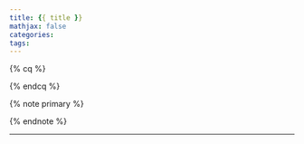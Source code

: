 ```yaml
---
title: {{ title }}
mathjax: false
categories: 
tags:
---
```


{% cq %}

{% endcq %}

<!--more-->

{% note primary %}

{% endnote %}

***